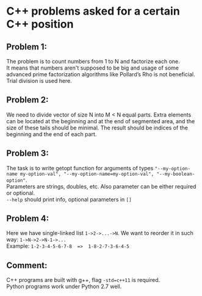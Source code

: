 # C++ problems asked for a certain C++ position


## Problem 1:

The problem is to count numbers from 1 to N and factorize each one. <br/>
It means that numbers aren't supposed to be big and usage of some advanced prime factorization algorithms like Pollard’s Rho is not beneficial. Trial division is used here.<br/>


## Problem 2:

We need to divide vector of size N into M < N equal parts. Extra elements can be located at the beginning and at the end of segmented area, and the size of these tails should be minimal. The result should be indices of the beginning and the end of each part. <br/>

## Problem 3:
The task is to write getopt function for arguments of types `"--my-option-name my-option-val", "--my-option-name=my-option-val", "--my-boolean-option"`. <br/>
Parameters are strings, doubles, etc. Also parameter can be either required or optional. <br/>
`--help` should print info, optional parameters in `[]` <br/>

## Problem 4:
Here we have single-linked list `1->2->...->N`. We want to reorder it in such way: `1->N->2->N-1->...` <br/>
Example: `1-2-3-4-5-6-7-8  =>  1-8-2-7-3-6-4-5`  <br/>

## Comment:
C++ programs are built with g++, flag `-std=c++11` is required.<br/>
Python programs work under Python 2.7 well.<br/>

